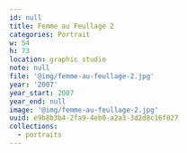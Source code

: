 ```yaml
---
id: null
title: Femme au Feullage 2
categories: Portrait
w: 54
h: 73
location: graphic studio
note: null
file: '@img/femme-au-feullage-2.jpg'
year: '2007'
year_start: 2007
year_end: null
image: '@img/femme-au-feullage-2.jpg'
uuid: e9b8b3b4-2fa9-4eb0-a2a3-3d2d8c16f827
collections:
  - portraits
---
```


